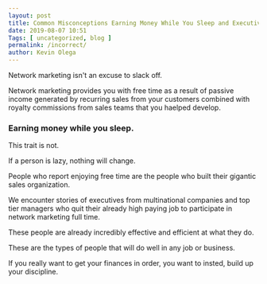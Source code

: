 ```yaml
--- 
layout: post 
title: Common Misconceptions Earning Money While You Sleep and Executives Quitting Their Jobs
date: 2019-08-07 10:51
Tags: [ uncategorized, blog ]
permalink: /incorrect/ 
author: Kevin Olega 
--- 
```

Network marketing isn't an excuse to slack off.

Network marketing provides you with free time as a result of passive income generated by recurring sales from your customers combined with royalty commissions from sales teams that you haelped develop.

### Earning money while you sleep.

This trait is not.

If a person is lazy, nothing will change.

People who report enjoying free time are the people who built their gigantic sales organization.

We encounter stories of executives from multinational companies and top tier managers who quit their already high paying job to participate in network marketing full time.

These people are already incredibly effective and efficient at what they do.

These are the types of people that will do well in any job or business.

If you really want to get your finances in order, you want to insted, build up your discipline.